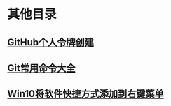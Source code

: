 # 其他目录

## [GitHub个人令牌创建](/前端/其他/GitHub个人令牌创建.md)
## [Git常用命令大全](/前端/其他/Git常用命令大全.md)
## [Win10将软件快捷方式添加到右键菜单](/前端/其他/Win10将软件快捷方式添加到右键菜单.md)